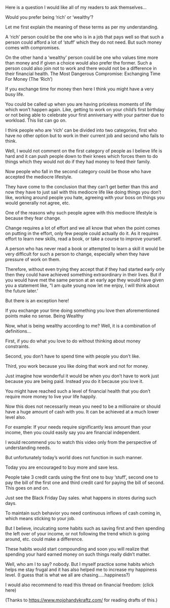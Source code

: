 Here is a question I would like all of my readers to ask themselves…

Would you prefer being ‘rich’ or ‘wealthy’?

Let me first explain the meaning of these terms as per my understanding.

A ‘rich’ person could be the one who is in a job that pays well so that such a person could afford a lot of ‘stuff’ which they do not need. But such money comes with compromises.

On the other hand a ‘wealthy’ person could be one who values time more than money and if given a choice would also prefer the former. Such a person could also join not to work and there would not be a difference in their financial health.
The Most Dangerous Compromise: Exchanging Time For Money (The ‘Rich’)

If you exchange time for money then here I think you might have a very busy life.

You could be called up when you are having priceless moments of life which won’t happen again. Like, getting to work on your child’s first birthday or not being able to celebrate your first anniversary with your partner due to workload. This list can go on.

I think people who are ‘rich’ can be divided into two categories, first who have no other option but to work in their current job and second who fails to think.

Well, I would not comment on the first category of people as I believe life is hard and it can push people down to their knees which forces them to do things which they would not do if they had money to feed their family.

Now people who fall in the second category could be those who have accepted the mediocre lifestyle.

They have come to the conclusion that they can’t get better than this and now they have to just sail with this mediocre life like doing things you don’t like, working around people you hate, agreeing with your boss on things you would generally not agree, etc.

One of the reasons why such people agree with this mediocre lifestyle is because they fear change.

Change requires a lot of effort and we all know that when the point comes on putting in the effort, only few people could actually do it. As it requires effort to learn new skills, read a book, or take a course to improve yourself.

A person who has never read a book or attempted to learn a skill it would be very difficult for such a person to change, especially when they have pressure of work on them.

Therefore, without even trying they accept that if they had started early only then they could have achieved something extraordinary in their lives. But if you would have met the same person at an early age they would have given you a statement like, “I am quite young now let me enjoy, I will think about the future later.’

But there is an exception here!

If you exchange your time doing something you love then aforementioned points make no sense.
Being Wealthy

Now, what is being wealthy according to me? Well, it is a combination of definitions…

First, if you do what you love to do without thinking about money constraints.

Second, you don’t have to spend time with people you don’t like.

Third, you work because you like doing that work and not for money.

Just imagine how wonderful it would be when you don’t have to work just because you are being paid. Instead you do it because you love it.

You might have reached such a level of financial health that you don’t require more money to live your life happily.

Now this does not necessarily mean you need to be a millionaire or should have a huge amount of cash with you. It can be achieved at a much lower level also.

For example: If your needs require significantly less amount than your income, then you could easily say you are financial independent.

I would recommend you to watch this video only from the perspective of understanding needs.

But unfortunately today’s world does not function in such manner.

Today you are encouraged to buy more and save less.

People take 3 credit cards using the first one to buy ‘stuff’, second one to pay the bill of the first one and third credit card for paying the bill of second. This goes on and on.

Just see the Black Friday Day sales. what happens in stores during such days.

To maintain such behavior you need continuous inflows of cash coming in, which means sticking to your job.

But I believe, inculcating some habits such as saving first and then spending the left over of your income, or not following the trend which is going around, etc. could make a difference.

These habits would start compounding and soon you will realize that spending your hard earned money on such things really didn’t matter.

Well, who am I to say? nobody. But I myself practice some habits which helps me stay frugal and it has also helped me to increase my happiness level. (I guess that is what we all are chasing…..happiness?)

I would also recommend to read this thread on financial freedom: (click here)

(Thanks to https://www.mojohandykraftz.com/  for reading drafts of this.)
